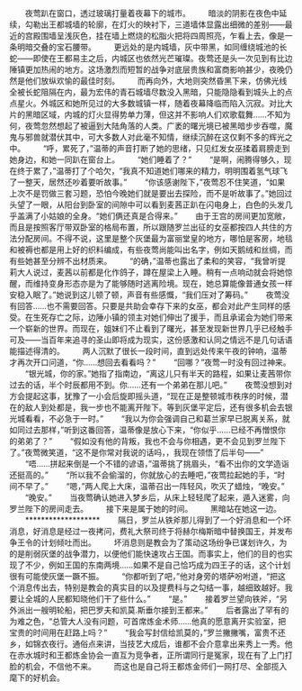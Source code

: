 　　夜莺趴在窗口，透过玻璃打量着夜幕下的城市。
　　暗淡的阴影在夜色中延续，勾勒出王都城墙的轮廓，在灯火的映衬下，三道墙体显露出细微的差别——最近的宫殿围墙呈浅灰色，挂在墙上燃烧的松脂火把将四周照亮，乍看上去，像是一条明暗交叠的宝石腰带。
　　更远处的是内城墙，灰中带黑，如同缠绕城池的长蛇——即使在王都易主之后，内城区也依然光芒璀璨。夜莺还是头一次见到有比边陲镇更加热闹的地方。这场激烈而短暂的战争对底层贵族和富商影响甚少，夜晚仍然是他们放纵欢愉的最佳时刻。
　　而再向外，大地则突然昏黑下来，仿佛光线全被长蛇阻隔在内，最为宏伟的青石城墙尽数没入黑暗，只能隐隐看到城头上的点点星火。外城区和她所见过的大多数城镇一样，随着夜幕降临而陷入沉寂。对比大片的黑暗区域，内城的灯火显得势单力薄，但这并不影响人们欢歌载舞……不知为何，夜莺忽然想起了被逼到大陆角落的人类。广袤的曙光境已被黑暗步步吞噬，魔鬼与邪兽就潜伏其中，可大多数人对此毫不知情，继续沉醉在这仅剩不多的辉光之中。
　　“呼，累死了，”温蒂的声音打断了她的思绪，只见红发女巫揉着肩膀走到她身边，和她一同趴在窗台上。
　　“她们睡着了？”
　　“是啊，闹腾得够久，现在终于累了，”温蒂打了个哈欠，“我真不知道她们哪来的精力，明明围着氢气球飞了一整天，居然还吵着要听故事。”
　　“你该感谢陛下，”夜莺忍不住笑道，“如果上次不是罚做三套习题，恐怕今晚她们就是要出去探险，而不是听故事了。”她回过头望了一眼，从阳台到卧室的间隙中可以看到麦茜正趴在闪电身上，白色的头发几乎盖满了小姑娘的全身。“她们俩还真是合得来。”
　　由于王宫的房间更加宽敞，而且是按照客厅带双卧室的格局布置，所以跟随罗兰出征的女巫都按四人共住的方法分配房间。不得不说，这里是整个灰堡最为富丽堂皇的地方，哪怕是客房，地毯和被褥也都是用上好的织料编成，有些夜莺尚能叫出名字，例如天鹅绒和丝绸，而有些她甚至分辨不出材质来。
　　“的确，”温蒂也露出了柔和的笑容，“我曾听提莉大人说过，麦茜以前都是化作鸽子，蹲在屋梁上入睡。稍有一点响动就会将她惊醒，而维持变身形态亦是为了能够随时逃离险境。现在，她总算能像普通女孩一样安稳入眠了。”她说到这儿顿了顿，声音有些感慨，“我们压对了筹码。”
　　夜莺没有回答……也不需要回答。只要是共助会幸存下来的女巫，都会对此产生同样的感受。在生死存亡之际，边陲小镇的领主对她们伸出了援手，而且承诺会为她们带来一个崭新的世界。而现在，姐妹们不止看到了曙光，甚至发现新世界几乎已经触手可及——当百年来追寻的圣山即将成为现实，这份感激和认同之情远不是几句话语能描述得清的。
　　两人沉默了很长一段时间，直到远处传来午夜的钟响，温蒂才再次开口问道，“你……想回去看看吗？”
　　“回哪？”夜莺一时没有回过神来。
　　“银光城，你的家。”她指了指南边，“离这儿只有半天的路程，如果让麦茜带你过去的话，半个时辰都用不到。你……还有一个弟弟在那儿吧。”
　　夜莺没想到对方会提起这事，犹豫了一小会后旋即摇头道，“现在正是整顿城市秩序的时候，潜在的敌人到处都是，我一步也不能离开陛下。等到灰堡平定后，还有很多机会去银光城看看，不必急于一时。”
　　“我以为你会强调自己和葛兰家早已脱离关系，就如同过去那样，”听到这番回答，温蒂像是放心下来，“你似乎……已经不再憎恨你的弟弟了？”
　　“假如没有他的背叛，我也不会与你相遇，更不会见到罗兰陛下了。”夜莺微笑道，“这不是你常对我说的话吗，，我现在领悟了后半句——”
　　“唔……拼起来倒是一个不错的谚语，”温蒂挑了挑眉头，“看不出你的文学造诣还挺高的。”
　　“所以我不会偷溜的，你就放心的去睡吧，”夜莺拉起她的手，“时间不早了。”
　　“嗯，”两人爬上大床，温蒂召出一阵轻风，吹灭了蜡烛，“晚安。”
　　“晚安。”
　　当夜莺确认她进入梦乡后，从床上轻轻爬了起来，遁入迷雾，向罗兰陛下的房间走去。
　　接下来是属于她的时间。
　　黑暗站在她这一边。
　　*******************
　　隔日，罗兰从铁斧那儿得到了一个好消息和一个坏消息，好消息是经过一夜拷问，费礼大祭司终于将赫尔梅斯暗中替换国王，并发布争王令的计划倾吐而出。
　　坏消息则是教会为了策动这场纷争已谋划许久，为的是削弱灰堡的战争潜力，以便他们能快速攻占王国。而事实上，他们的目的也实现了不少，例如王国的东南两境……如果不是自己恰巧成为四王子的话，这个计划很有可能使灰堡一蹶不振。
　　“你都听到了吧，”他对身旁的塔萨吩咐道，“把这个消息传出去，特别是教会的真实目的以及提费科与之勾结一事，越细致越好。我要让全城的人民都知晓他们干了些什么。”
　　“是。”
　　接着罗兰望向铁斧，“另外派出一艘明轮船，把巴罗夫和凯莫.斯垂尔接到王都来。”
　　后者露出了罕有的为难之色，“总管大人没有问题，可首席炼金术师……他真的愿意离开实验室，把宝贵的时间用在赶路上吗？”
　　“我会写封信给凯莫的，”罗兰撇撇嘴，富贵不还乡，如锦衣夜行。通俗点来讲，当技艺大成后，谁都不会介意拿出来秀上一秀。他在赤水城时和王都炼金协会一直互为竞争者，正所谓同行是冤家，现在有了上门打脸的机会，不信他不来。
　　而这也是自己将王都炼金师们一网打尽、全部揽入麾下的好机会。